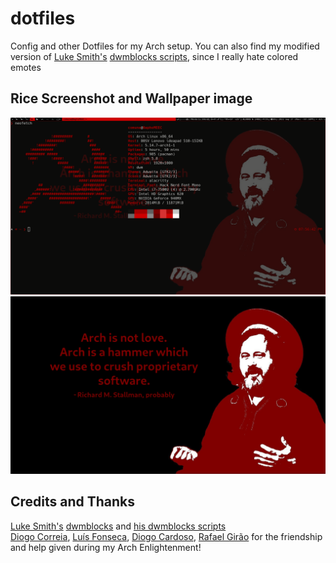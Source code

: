 # dotfiles
Config and other Dotfiles for my Arch setup. You can also find my modified version of [Luke Smith's](https://lukesmith.xyz/) [dwmblocks scripts](https://github.com/LukeSmithxyz/voidrice/tree/master/.local/bin/statusbar), since I really hate colored emotes

## Rice Screenshot and Wallpaper image 
![rice](https://raw.githubusercontent.com/Joao-Ex-Machina/dotfiles/main/images/rice02.png) \
![Background](https://raw.githubusercontent.com/Joao-Ex-Machina/dotfiles/main/images/bg.jpg)
## Credits and Thanks
[Luke Smith's](https://lukesmith.xyz/) [dwmblocks](https://github.com/LukeSmithxyz/dwmblocks) and [his dwmblocks scripts](https://github.com/LukeSmithxyz/voidrice/tree/master/.local/bin/statusbar) \
[Diogo Correia](https://github.com/diogotcorreia), [Luís Fonseca](https://github.com/luishfonseca), [Diogo Cardoso](https://github.com/D-Card), [Rafael Girão](https://github.com/rafaelsgirao) for the friendship and help given during my Arch Enlightenment!

